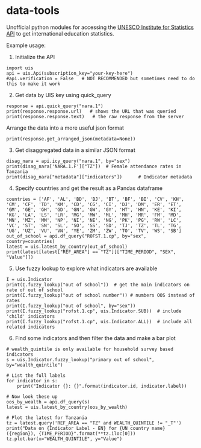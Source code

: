 # data-tools

Unofficial python modules for accessing the [UNESCO Institute for Statistics](http://uis.unesco.org/)
 [API](https://apiportal.uis.unesco.org/)
 to get international education statistics.


Example usage:

1. Initialize the API
```
import uis
api = uis.Api(subscription_key="your-key-here")
#api.verification = False   # NOT RECOMMENDED but sometimes need to do this to make it work
```

2. Get data by UIS key using quick_query
```
response = api.quick_query("nara.1") 
print(response.response.url)   # shows the URL that was queried
print(response.response.text)   # the raw response from the server 
```

Arrange the data into a more useful json format
```
print(response.get_arranged_json(metadata=None)) 
```

3. Get disaggregated data in a similar JSON format
```
disag_nara = api.icy_query("nara.1", by="sex")
print(disag_nara['NARA.1.F']["TZ"])  # Female attendance rates in Tanzania
print(disag_nara["metadata"]["indicators"])      # Indicator metadata
```
4. Specify countries and get the result as a Pandas dataframe
```
countries = ['AF', 'AL', 'BD', 'BJ', 'BT', 'BF', 'BI', 'CV', 'KH', 'CM', 'CF', 'TD', 'KM', 'CD', 'CG', 'CI', 'DJ', 'DM', 'ER', 'ET', 'GM', 'GE', 'GH', 'GD', 'GN', 'GW', 'GY', 'HT', 'HN', 'KE', 'KI', 'KG', 'LA', 'LS', 'LR', 'MG', 'MW', 'ML', 'MH', 'MR', 'FM', 'MD', 'MN', 'MZ', 'MM', 'NP', 'NI', 'NE', 'NG', 'PK', 'PG', 'RW', 'LC', 'VC', 'ST', 'SN', 'SL', 'SO', 'SS', 'SD', 'TJ', 'TZ', 'TL', 'TG', 'UG', 'UZ', 'VU', 'VN', 'YE', 'ZM', 'ZW', 'TO', 'TV', 'WS', 'SB']
out_of_school = api.df_query("ROFST.1.cp", by="sex", country=countries)
latest = uis.latest_by_country(out_of_school)
print(latest[latest["REF_AREA"] == "TZ"][["TIME_PERIOD", "SEX", "Value"]])
```
5. Use fuzzy lookup to explore what indicators are available
```
I = uis.Indicator
print(I.fuzzy_lookup("out of school"))  # get the main indicators on rate of out of school
print(I.fuzzy_lookup("out of school number")) # numbers OOS instead of rates
print(I.fuzzy_lookup("out of school", by="sex")) 
print(I.fuzzy_lookup("rofst.1.cp", uis.Indicator.SUB))  # include 'child' indicators 
print(I.fuzzy_lookup("rofst.1.cp", uis.Indicator.ALL))  # include all related indicators
```

6. Find some indicators and then filter the data and make a bar plot
```
# wealth_quintile is only available for household survey based indicators
s = uis.Indicator.fuzzy_lookup("primary out of school", by="wealth_quintile")

# List the full labels
for indicator in s:
    print("Indicator {}: {}".format(indicator.id, indicator.label))

# Now look these up 
oos_by_wealth = api.df_query(s)
latest = uis.latest_by_country(oos_by_wealth)

# Plot the latest for Tanzania
tz = latest.query('REF_AREA == "TZ" and WEALTH_QUINTILE != "_T"')
print("Data on {Indicator Label - EN} for {UN country name} ({region}), {TIME_PERIOD}".format(**tz.iloc[0]))
tz.plot.bar(x="WEALTH_QUINTILE", y="Value")
```
